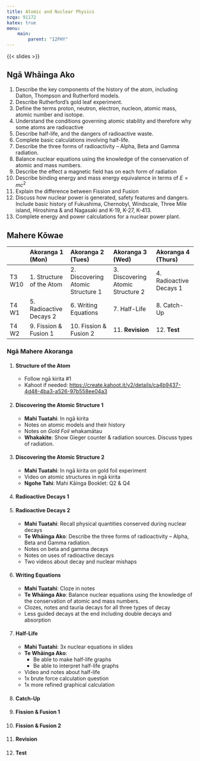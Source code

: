 ```yaml
---
title: Atomic and Nuclear Physics
nzqa: 91172
katex: true
menu:
    main:
        parent: "12PHY"
---
```


{{< slides >}}

## Ngā Whāinga Ako

1. Describe the key components of the history of the atom, including Dalton, Thompson and Rutherford models.
2. Describe Rutherford’s gold leaf experiment.
3. Define the terms proton, neutron, electron, nucleon, atomic mass, atomic number and isotope.
4. Understand the conditions governing atomic stability and therefore why some atoms are radioactive
5. Describe half-life, and the dangers of radioactive waste.
6. Complete basic calculations involving half-life.
7. Describe the three forms of radioactivity – Alpha, Beta and Gamma radiation.
8. Balance nuclear equations using the knowledge of the conservation of atomic and mass numbers.
9. Describe the effect a magnetic field has on each form of radiation
10. Describe binding energy and mass energy equivalence in terms of $E=mc^{2}$
11. Explain the difference between Fission and Fusion
12. Discuss how nuclear power is generated, safety features and dangers. Include basic history of Fukushima, Chernobyl, Windscale, Three Mile island, Hiroshima & and Nagasaki and K-19, K-27, K-413.
13. Complete energy and power calculations for a nuclear power plant.


## Mahere Kōwae

|        | Akoranga 1 (Mon)         | Akoranga 2 (Tues)                 | Akoranga 3 (Wed)                  | Akoranga 4 (Thurs)      |
|:-------|:-------------------------|:----------------------------------|:----------------------------------|:------------------------|
| T3 W10 | 1. Structure of the Atom | 2. Discovering Atomic Structure 1 | 3. Discovering Atomic Structure 2 | 4. Radioactive Decays 1 |
| T4 W1  | 5. Radioactive Decays 2  | 6. Writing Equations              | 7. Half-Life                      | 8. Catch-Up             |
| T4 W2  | 9. Fission & Fusion 1    | 10. Fission & Fusion 2            | 11. __Revision__                  | 12. __Test__            |

### Ngā Mahere Akoranga

1. #### Structure of the Atom
    - Follow ngā kirita #1
    - Kahoot if needed: https://create.kahoot.it/v2/details/ca4b9437-4d48-4ba3-a526-97b558ee04a3
2. #### Discovering the Atomic Structure 1
    - __Mahi Tuatahi__: In ngā kirita
    - Notes on atomic models and their history
    - Notes on _Gold Foil_ whakamātau
    - __Whakakite__: Show Gieger counter & radiation sources. Discuss types of radiation.
3. #### Discovering the Atomic Structure 2
    - __Mahi Tuatahi__: In ngā kirita on gold foil experiment
    - Video on atomic structures in ngā kirita
    - __Ngohe Tahi__: Mahi Kāinga Booklet: Q2 & Q4
4. #### Radioactive Decays 1
5. #### Radioactive Decays 2
    - __Mahi Tuatahi__: Recall physical quantities conserved during nuclear decays
    - __Te Whāinga Ako__: Describe the three forms of radioactivity – Alpha, Beta and Gamma radiation.
    - Notes on beta and gamma decays
    - Notes on uses of radioactive decays
    - Two videos about decay and nuclear mishaps
6. #### Writing Equations
    - __Mahi Tuatahi__: Cloze in notes
    - __Te Whāinga Ako__: Balance nuclear equations using the knowledge of the conservation of atomic and mass numbers.
    - Clozes, notes and tauria decays for all three types of decay
    - Less guided decays at the end including double decays and absorption
7. #### Half-Life
    - __Mahi Tuatahi__: 3x nuclear equations in slides
    - __Te Whāinga Ako__:
        - Be able to make half-life graphs
        - Be able to interpret half-life graphs
    - Video and notes about half-life
    - 1x brute force calculation question
    - 1x more refined graphical calculation
8. #### Catch-Up
9. #### Fission & Fusion 1
10. #### Fission & Fusion 2
11. #### __Revision__
12. #### __Test__
